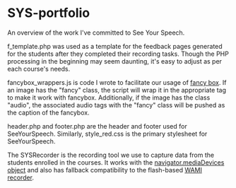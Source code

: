 # SYS-portfolio
An overview of the work I've committed to See Your Speech.

f_template.php was used as a template for the feedback pages generated for the students after they completed their recording tasks. Though the PHP processing in the beginning may seem daunting, it's easy to adjust as per each course's needs.

fancybox_wrappers.js is code I wrote to facilitate our usage of [fancy box](http://fancyapps.com/fancybox/). If an image has the "fancy" class, the script will wrap it in the appropriate <a> tag to make it work with fancybox. Additionally, if the image has the class "audio", the associated audio tags with the "fancy" class will be pushed as the caption of the fancybox.

header.php and footer.php are the header and footer used for SeeYourSpeech. Similarly, style_red.css is the primary stylesheet for SeeYourSpeech.

The SYSRecorder is the recording tool we use to capture data from the students enrolled in the courses. It works with the [navigator.mediaDevices object](https://developer.mozilla.org/en-US/docs/Web/API/MediaDevices) and also has fallback compatibility to the flash-based [WAMI recorder](https://developer.mozilla.org/en-US/docs/Web/API/MediaDevices). 
